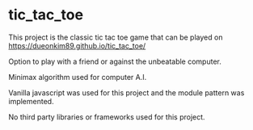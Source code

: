 # tic_tac_toe
This project is the classic tic tac toe game that can be played on https://dueonkim89.github.io/tic_tac_toe/

Option to play with a friend or against the unbeatable computer.

Minimax algorithm used for computer A.I.

Vanilla javascript was used for this project and the module pattern was implemented.

No third party libraries or frameworks used for this project.


